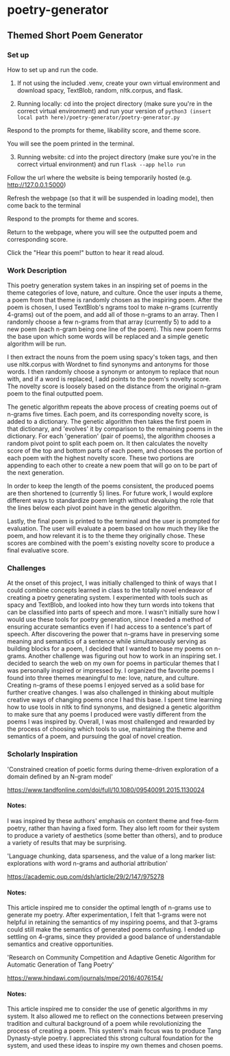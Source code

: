 # poetry-generator

## Themed Short Poem Generator

### Set up

How to set up and run the code.

1. If not using the included .venv, create your own virtual environment and download spacy, TextBlob, random, nltk.corpus, and flask.

2. Running locally: cd into the project directory (make sure you're in the correct virtual environment) and run your version of ```python3 (insert local path here)/poetry-generator/poetry-generator.py```

Respond to the prompts for theme, likability score, and theme score.

You will see the poem printed in the terminal.

3. Running website: cd into the project directory (make sure you're in the correct virtual environment) and run ```flask --app hello run```

Follow the url where the website is being temporarily hosted (e.g. http://127.0.0.1:5000)

Refresh the webpage (so that it will be suspended in loading mode), then come back to the terminal

Respond to the prompts for theme and scores.

Return to the webpage, where you will see the outputted poem and corresponding score.

Click the "Hear this poem!" button to hear it read aloud.


### Work Description

This poetry generation system takes in an inspiring set of poems in the theme categories of love, nature, and culture. Once the user inputs a theme, a poem from that theme is randomly chosen as the inspiring poem. After the poem is chosen, I used TextBlob's ngrams tool to make n-grams (currently 4-grams) out of the poem, and add all of those n-grams to an array. Then I randomly choose a few n-grams from that array (currently 5) to add to a new poem (each n-gram being one line of the poem). This new poem forms the base upon which some words will be replaced and a simple genetic algorithm will be run. 

I then extract the nouns from the poem using spacy's token tags, and then use nltk.corpus with Wordnet to find synonyms and antonyms for those words. I then randomly choose a synonym or antonym to replace that noun with, and if a word is replaced, I add points to the poem's novelty score. The novelty score is loosely based on the distance from the original n-gram poem to the final outputted poem. 

The genetic algorithm repeats the above process of creating poems out of n-grams five times. Each poem, and its corresponding novelty score, is added to a dictionary. The genetic algorithm then takes the first poem in that dictionary, and 'evolves' it by comparison to the remaining poems in the dictionary. For each 'generation' (pair of poems), the algorithm chooses a random pivot point to split each poem on. It then calculates the novelty score of the top and bottom parts of each poem, and chooses the portion of each poem with the highest novelty score. These two portions are appending to each other to create a new poem that will go on to be part of the next generation.

In order to keep the length of the poems consistent, the produced poems are then shortened to (currently 5) lines. For future work, I would explore different ways to standardize poem length without devaluing the role that the lines below each pivot point have in the genetic algorithm.

Lastly, the final poem is printed to the terminal and the user is prompted for evaluation. The user will evaluate a poem based on how much they like the poem, and how relevant it is to the theme they originally chose. These scores are combined with the poem's existing novelty score to produce a final evaluative score.


### Challenges

At the onset of this project, I was initially challenged to think of ways that I could combine concepts learned in class to the totally novel endeavor of creating a poetry generating system. I experimented with tools such as spacy and TextBlob, and looked into how they turn words into tokens that can be classified into parts of speech and more. I wasn't initially sure how I would use these tools for poetry generation, since I needed a method of ensuring accurate semantics even if I had access to a sentence's part of speech. After discovering the power that n-grams have in preserving some meaning and semantics of a sentence while simultaneously serving as building blocks for a poem, I decided that I wanted to base my poems on n-grams. Another challenge was figuring out how to work in an inspiring set. I decided to search the web on my own for poems in particular themes that I was personally inspired or impressed by. I organized the favorite poems I found into three themes meaningful to me: love, nature, and culture. Creating n-grams of these poems I enjoyed served as a solid base for further creative changes. I was also challenged in thinking about multiple creative ways of changing poems once I had this base. I spent time learning how to use tools in nltk to find synonyms, and designed a genetic algorithm to make sure that any poems I produced were vastly different from the poems I was inspired by. Overall, I was most challenged and rewarded by the process of choosing which tools to use, maintaining the theme and semantics of a poem, and pursuing the goal of novel creation.

### Scholarly Inspiration

'Constrained creation of poetic forms during theme-driven exploration of a domain defined by an N-gram model'

https://www.tandfonline.com/doi/full/10.1080/09540091.2015.1130024

#### Notes:

I was inspired by these authors' emphasis on content theme and free-form poetry, rather than having a fixed form. They also left room for their system to produce a variety of aesthetics (some better than others), and to produce a variety of results that may be surprising.


'Language chunking, data sparseness, and the value of a long marker list: explorations with word n-grams and authorial attribution'

https://academic.oup.com/dsh/article/29/2/147/975278

#### Notes:

This article inspired me to consider the optimal length of n-grams use to generate my poetry. After experimentation, I felt that 1-grams were not helpful in retaining the semantics of my inspiring poems, and that 3-grams could still make the semantics of generated poems confusing. I ended up settling on 4-grams, since they provided a good balance of understandable semantics and creative opportunities.

'Research on Community Competition and Adaptive Genetic Algorithm for Automatic Generation of Tang Poetry'

https://www.hindawi.com/journals/mpe/2016/4076154/

#### Notes:

This article inspired me to consider the use of genetic algorithms in my system. It also allowed me to reflect on the connections between preserving tradition and cultural background of a poem while revolutionizing the process of creating a poem. This system's main focus was to produce Tang Dynasty-style poetry. I appreciated this strong cultural foundation for the system, and used these ideas to inspire my own themes and chosen poems.